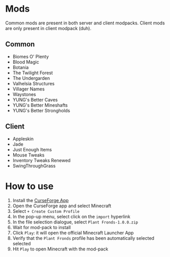 # Mods

Common mods are present in both server and client modpacks. Client mods are only present in client modpack (duh).

## Common
- Biomes O' Plenty
- Blood Magic
- Botania
- The Twilight Forest
- The Undergarden
- Valhelsia Structures
- Villager Names
- Waystones
- YUNG's Better Caves
- YUNG's Better Mineshafts
- YUNG's Better Strongholds

## Client
- Appleskin
- Jade
- Just Enough Items
- Mouse Tweaks
- Inventory Tweaks Renewed
- SwingThroughGrass
  
# How to use

1. Install the [CurseForge App](https://curseforge.overwolf.com/)
2. Open the CurseForge app and select Minecraft
3. Select `+ Create Custom Profile`
4. In the pop-up menu, select click on the `import` hyperlink
5. In the file selection dialogue, select `Plant Fronds-1.0.0.zip`
6. Wait for mod-pack to install
7. Click `Play`: it will open the official Minecraft Launcher App
8. Verify that the `Plant Fronds` profile has been automatically selected selected
9. Hit `Play` to open Minecraft with the mod-pack
